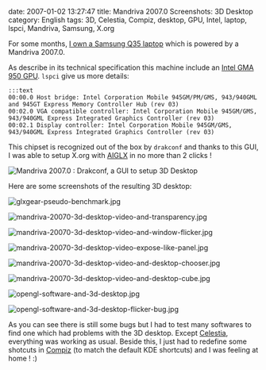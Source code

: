 date: 2007-01-02 13:27:47
title: Mandriva 2007.0 Screenshots: 3D Desktop
category: English
tags: 3D, Celestia, Compiz, desktop, GPU, Intel, laptop, lspci, Mandriva, Samsung, X.org

For some months, [I own a Samsung Q35 laptop](http://kevin.deldycke.com/2006/10/samsung-q35-xic-5500-tiny-review-of-a-strong-compact-laptop/) which is powered by a Mandriva 2007.0.

As describe in its technical specification this machine include an [Intel GMA 950 GPU](http://en.wikipedia.org/wiki/Intel_GMA#GMA_950). `lspci` give us more details:

    :::text
    00:00.0 Host bridge: Intel Corporation Mobile 945GM/PM/GMS, 943/940GML and 945GT Express Memory Controller Hub (rev 03)
    00:02.0 VGA compatible controller: Intel Corporation Mobile 945GM/GMS, 943/940GML Express Integrated Graphics Controller (rev 03)
    00:02.1 Display controller: Intel Corporation Mobile 945GM/GMS, 943/940GML Express Integrated Graphics Controller (rev 03)

This chipset is recognized out of the box by `drakconf` and thanks to this GUI, I was able to setup X.org with [AIGLX](http://en.wikipedia.org/wiki/AIGLX) in no more than 2 clicks !

![Mandriva 2007.0 : Drakconf, a GUI to setup 3D Desktop](/uploads/2007/mandriva-20070-drakconf-3d-desktop-control-panel.png)

Here are some screenshots of the resulting 3D desktop:

![glxgear-pseudo-benchmark.jpg](/uploads/2007/glxgear-pseudo-benchmark.jpg)

![mandriva-20070-3d-desktop-video-and-transparency.jpg](/uploads/2007/mandriva-20070-3d-desktop-video-and-transparency.jpg)

![mandriva-20070-3d-desktop-video-and-window-flicker.jpg](/uploads/2007/mandriva-20070-3d-desktop-video-and-window-flicker.jpg)

![mandriva-20070-3d-desktop-video-expose-like-panel.jpg](/uploads/2007/mandriva-20070-3d-desktop-video-expose-like-panel.jpg)

![mandriva-20070-3d-desktop-video-and-desktop-chooser.jpg](/uploads/2007/mandriva-20070-3d-desktop-video-and-desktop-chooser.jpg)

![mandriva-20070-3d-desktop-video-and-desktop-cube.jpg](/uploads/2007/mandriva-20070-3d-desktop-video-and-desktop-cube.jpg)

![opengl-software-and-3d-desktop.jpg](/uploads/2007/opengl-software-and-3d-desktop.jpg)

![opengl-software-and-3d-desktop-flicker-bug.jpg](/uploads/2007/opengl-software-and-3d-desktop-flicker-bug.jpg)

As you can see there is still some bugs but I had to test many softwares to find one which had problems with the 3D desktop. Except [Celestia](http://www.shatters.net/celestia), everything was working as usual. Beside this, I just had to redefine some shotcuts in [Compiz](http://compiz.org) (to match the default KDE shortcuts) and I was feeling at home ! :)
